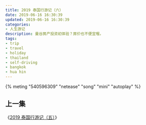 ```yaml
---
title: 2019 泰国行游记（六）
date: 2019-06-16 16:30:39
updated: 2019-06-16 16:30:39
categories:
- 人生游记
description: 曼谷房产投资初体验？房价也不便宜喔。
tags:
- trip
- travel
- holiday
- thailand
- self-driving
- bangkok
- hua hin
---
```


{% meting "540596309" "netease" "song" "mini" "autoplay" %}



## 上一集

《[2019 泰国行游记（五）](https://blog.joouis.com/2019/06/12/2019-thai-trip-5/)》